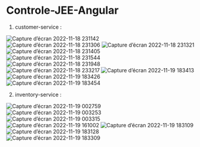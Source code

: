# Controle-JEE-Angular
1) customer-service :

![Capture d’écran 2022-11-18 231142](https://user-images.githubusercontent.com/85079209/207293578-066cae94-c8c8-4499-949e-a0a978996f75.png)
![Capture d’écran 2022-11-18 231306](https://user-images.githubusercontent.com/85079209/207293588-f062aa26-f3c4-4508-ae86-49939637c087.png)
![Capture d’écran 2022-11-18 231321](https://user-images.githubusercontent.com/85079209/207293612-ec841aca-9021-4981-8b11-3a84197e7676.png)
![Capture d’écran 2022-11-18 231405](https://user-images.githubusercontent.com/85079209/207293631-c9c64a51-68c6-49fb-88ce-7e64b276414e.png)
![Capture d’écran 2022-11-18 231544](https://user-images.githubusercontent.com/85079209/207293659-65b1d76c-e076-46bd-babb-084d73ed9e9b.png)
![Capture d’écran 2022-11-18 231948](https://user-images.githubusercontent.com/85079209/207293677-219d90fe-faee-4475-bb55-a41a664d2d7c.png)
![Capture d’écran 2022-11-18 233217](https://user-images.githubusercontent.com/85079209/207293691-38ea7d32-8a3d-4e43-9a8e-5edf7eff563d.png)
![Capture d’écran 2022-11-19 183413](https://user-images.githubusercontent.com/85079209/207301047-cff5a3a8-97ec-4593-9cc1-facd2415a51b.png)
![Capture d’écran 2022-11-19 183426](https://user-images.githubusercontent.com/85079209/207301066-6c563648-93bd-49e0-a4b5-13ca86d93454.png)
![Capture d’écran 2022-11-19 183454](https://user-images.githubusercontent.com/85079209/207301088-f3093c3d-e598-4430-ad9d-0e46dc910725.png)


2) inventory-service :

![Capture d’écran 2022-11-19 002759](https://user-images.githubusercontent.com/85079209/207298959-2566e0cb-5839-4538-97e1-39549abad2f8.png)
![Capture d’écran 2022-11-19 003253](https://user-images.githubusercontent.com/85079209/207298981-caa5905e-56d6-4d3e-91f3-9104c245e37d.png)
![Capture d’écran 2022-11-19 003315](https://user-images.githubusercontent.com/85079209/207299008-055c94fa-f2f0-483f-a614-cc6301a11836.png)
![Capture d’écran 2022-11-19 161002](https://user-images.githubusercontent.com/85079209/207299180-0465961b-b340-4158-91d5-753ace24c69c.png)
![Capture d’écran 2022-11-19 183109](https://user-images.githubusercontent.com/85079209/207301389-1d594e11-7a9f-440b-91ca-541df089ade1.png)
![Capture d’écran 2022-11-19 183128](https://user-images.githubusercontent.com/85079209/207301408-9e6e681c-a82c-424c-8d26-9afda2f36689.png)
![Capture d’écran 2022-11-19 183309](https://user-images.githubusercontent.com/85079209/207301459-59b51bdf-4697-48ef-b6f7-d3a87903e0b3.png)
